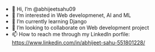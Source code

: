 - 👋 Hi, I’m @abhijeetsahu09
- 👀 I’m interested in Web developmenet, AI and ML
- 🌱 I’m currently learning Django
- 💞️ I’m looking to collaborate on Web development project
- 📫 How to reach me through my LinkedIn porfile: https://www.linkedin.com/in/abhijeet-sahu-551801228/

<!---
abhijeetsahu09/abhijeetsahu09 is a ✨ special ✨ repository because its `README.md` (this file) appears on your GitHub profile.
You can click the Preview link to take a look at your changes.
--->
